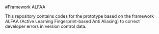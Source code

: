#Framework ALFAA

This repository contains codes for the prototype based on the framework ALFAA (Active Learning Fingerprint-based Anti Aliasing) to correct developer errors in version control data.


